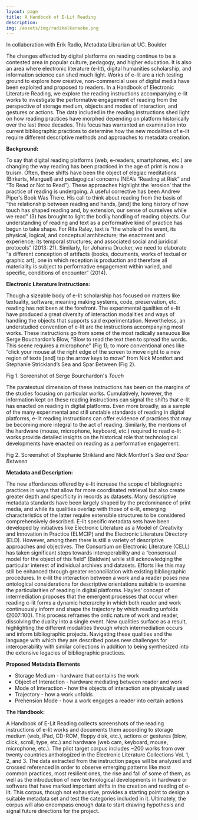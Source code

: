 ```yaml
---
layout: page
title: A Handbook of E-Lit Reading
description: 
img: /assets/img/radikalkaraoke.png
---
```


In collaboration with Erik Radio, Metadata Librarian at UC. Boulder

The changes effected by digital platforms on reading continue to be a contested area in popular culture, pedagogy, and higher education. It is also an area where electronic literature (e-lit), digital humanities scholarship, and information science can shed much light. Works of e-lit are a rich testing ground to explore how creative, non-commercial uses of digital media have been exploited and proposed to readers. In a Handbook of Electronic Literature Reading, we explore the reading instructions accompanying e-lit works to investigate the performative engagement of reading from the perspective of storage medium, objects and modes of interaction, and gestures or actions. The data included in the reading instructions shed light on how reading practices have morphed depending on platform historically over the last three decades. This focus has warranted an examination into current bibliographic practices to determine how the new modalities of e-lit require different descriptive methods and approaches to metadata creation.

**Background:**

To say that digital reading platforms (web, e-readers, smartphones, etc.) are changing the way reading has been practiced in the age of print is now a truism. Often, these shifts have been the object of elegiac meditations (Birkerts, Manguel) and pedagogical concerns (NEA’s “Reading at Risk” and “To Read or Not to Read”). These approaches highlight the ‘erosion’ that the practice of reading is undergoing. A useful corrective has been Andrew Piper’s Book Was There. His call to think about reading from the basis of “the relationship between reading and hands, [and] the long history of how touch has shaped reading and, by extension, our sense of ourselves while we read” (3) has brought to light the bodily handling of reading objects. Our understanding of reading and text as a performative kind of practice has begun to take shape. For Rita Raley, text is “the whole of the event, its physical, logical, and conceptual architecture; the enactment and experience; its temporal structures; and associated social and juridical protocols” (2013: 21). Similarly, for Johanna Drucker, we need to elaborate “a different conception of artifacts (books, documents, works of textual or graphic art), one in which reception is production and therefore all materiality is subject to performative engagement within varied, and specific, conditions of encounter” (2014).

**Electronic Literature Instructions:**
 
Though a sizeable body of e-lit scholarship has focused on matters like textuality, software, meaning making systems, code, preservation, etc. reading has not been at the forefront. The experimental qualities of e-lit have produced a great diversity of interaction modalities and ways of handling the objects that supports said experimentation. Nevertheless, an understudied convention of e-lit are the instructions accompanying most works. These instructions go from some of the most radically sensuous like Serge Bouchardon’s Blow, “Blow to read the text then to spread the words. This scene requires a microphone” (Fig 1); to more conventional ones like “click your mouse at the right edge of the screen to move right to a new region of texts [and] tap the arrow keys to move” from Nick Montfort and Stephanie Strickland’s Sea and Spar Between (Fig 2).

<div class="img_row">
    <img class="col three left" src="{{ site.baseurl }}/assets/img/touch1.png" alt="" title="Touch"/>
</div>
<div class="col three caption">
    Fig 1. Screenshot of Serge Bourchardon's <em>Touch</em>
</div>

The paratextual dimension of these instructions has been on the margins of the studies focusing on particular works. Cumulatively, however, the information kept on these reading instructions can signal the shifts that e-lit has enacted on reading in digital platforms. Even more broadly, as a sample of the many experimental and still unstable standards of reading in digital platforms, e-lit reading instructions can offer evidence of practices that may be becoming more integral to the act of reading. Similarly, the mentions of the hardware (mouse, microphone, keyboard, etc.) required to read e-lit works provide detailed insights on the historical role that technological developments have enacted on reading as a performative engagement.

<div class="img_row">
    <img class="col three left" src="{{ site.baseurl }}/assets/img/seaandsparbetween.png" alt="" title="Sea and Spar Between"/>
</div>
<div class="col three caption">
    Fig 2. Screenshot of Stephanie Strikland and Nick Montfort's <em>Sea and Spar Between</em>
</div>

**Metadata and Description:**

The new affordances offered by e-lit increase the scope of bibliographic practices in ways that allow for more coordinated retrieval but also create greater depth and specificity in records as datasets. Many descriptive metadata standards have been largely shaped by the predominance of print media, and while its qualities overlap with those of e-lit, emerging characteristics of the latter require extensible structures to be considered comprehensively described. E-lit specific metadata sets have been developed by initiatives like Electronic Literature as a Model of Creativity and Innovation in Practice (ELMCIP) and the Electronic Literature Directory (ELD). However, among them there is still a variety of descriptive approaches and objectives. The Consortium on Electronic Literature (CELL) has taken significant steps towards interoperability and a “consensual model for the object of this field” (Baldwin) while still acknowledging the particular interest of individual archives and datasets. Efforts like this may still be enhanced through greater reconciliation with existing bibliographic procedures. 
In e-lit the interaction between a work and a reader poses new ontological considerations for descriptive orientations suitable to examine the particularities of reading in digital platforms. Hayles’ concept of intermediation proposes that the emergent processes that occur when reading e-lit forms a dynamic heterarchy in which both reader and work continuously inform and shape the trajectory by which reading unfolds (2007:100). This process reframes the ontic nature of work and reader, dissolving the duality into a single event. New qualities surface as a result, highlighting the different modalities through which intermediation occurs and inform bibliographic projects. Navigating these qualities and the language with which they are described poses new challenges for interoperability with similar collections in addition to being synthesized into the extensive legacies of bibliographic practices.

**Proposed Metadata Elements**

* Storage Medium - hardware that contains the work
* Object of Interaction - hardware mediating between reader and work
* Mode of Interaction - how the objects of interaction are physically used
* Trajectory - how a work unfolds
* Prehension Mode - how a work engages a reader into certain actions

**The Handbook:**
 
A Handbook of E-Lit Reading collects screenshots of the reading instructions of e-lit works and documents them according to storage medium (web, iPad, CD-ROM, floppy disk, etc.), actions or gestures (blow, click, scroll, type, etc.) and hardware (web cam, keyboard, mouse, microphone, etc.). The pilot target corpus includes ~200 works from over twenty countries anthologized in the Electronic Literature Collections  Vol. 1, 2, and 3. The data extracted from the instruction pages will be analyzed and crossed referenced in order to observe emerging patterns like most common practices, most resilient ones, the rise and fall of some of them, as well as the introduction of new technological developments in hardware or software that have marked important shifts in the creation and reading of e-lit. This corpus, though not exhaustive, provides a starting point to design a suitable metadata set and test the categories included in it. Ultimately, the corpus will also encompass enough data to start drawing hypothesis and signal future directions for the project.
